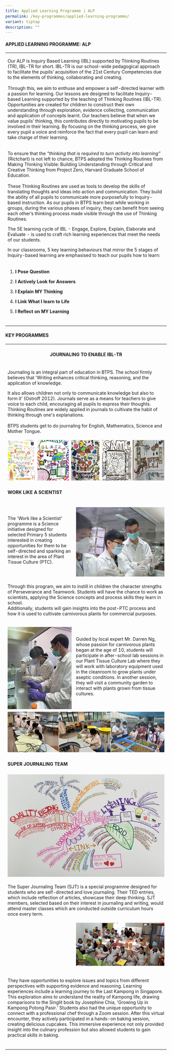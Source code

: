 ```yaml
---
title: Applied Learning Programme | ALP
permalink: /key-programmes/applied-learning-programme/
variant: tiptap
description: ""
---
```

<h4>APPLIED LEARNING PROGRAMME: ALP<br></h4><table><tbody><tr><td rowspan="1" colspan="3"><p>Our ALP is Inquiry Based Learning (IBL) supported by Thinking Routines (TR), IBL-TR for short. IBL-TR is our school-wide pedagogical approach to facilitate the pupils’ acquisition of the 21st Century Competencies due to the elements of thinking, collaborating and creating.<br><br>Through this, we aim to enthuse and empower a self-directed learner with a passion for learning. Our lessons are designed to facilitate Inquiry-based Learning supported by the teaching of Thinking Routines (IBL-TR). Opportunities are created for children to construct their own understanding through exploration, evidence collecting, communication and application of concepts learnt. Our teachers believe that when we value pupils’ thinking, this contributes directly to motivating pupils to be involved in their learning. By focusing on the thinking process, we give every pupil a voice and reinforce the fact that every pupil can learn and take charge of their learning.</p></td></tr><tr><td rowspan="1" colspan="3"><p>To ensure that the <em>“thinking that is required to turn activity into learning”</em> (Rictchart) is not left to chance, BTPS adopted the Thinking Routines from Making Thinking Visible: Building Understanding through Critical and Creative Thinking from Project Zero, Harvard Graduate School of Education.<br><br>These Thinking Routines are used as tools to develop the skills of translating thoughts and ideas into action and communication. They build the ability of all pupils to communicate more purposefully to Inquiry-based instruction. As our pupils in BTPS learn best while working in groups, during the various phases of inquiry, they can benefit from seeing each other’s thinking process made visible through the use of Thinking Routines.<br></p><p>The 5E learning cycle of IBL - Engage, Explore, Explain, Elaborate and Evaluate - is used to craft rich learning experiences that meet the needs of our students.</p><p>In our classrooms, 5 key learning behaviours that mirror the 5 stages of Inquiry-based learning are emphasised to teach our pupils how to learn:</p></td></tr><tr><td rowspan="1" colspan="2"><ol data-tight="true" class="tight"><li><p><strong>I Pose Question</strong></p></li><li><p><strong>I Actively Look for Answers</strong></p></li><li><p><strong>I Explain MY Thinking</strong></p></li><li><p><strong>I Link What I learn to Life</strong></p></li><li><p><strong>I Reflect on MY Learning</strong></p></li></ol></td><td rowspan="1" colspan="1"><p></p></td></tr><tr><td rowspan="1" colspan="1"><p></p></td><td rowspan="1" colspan="1"><p></p></td><td rowspan="1" colspan="1"><p></p></td></tr></tbody></table><h4><strong>KEY PROGRAMMES</strong></h4><table><tbody><tr><th rowspan="1" colspan="3"><h4>JOURNALING TO ENABLE IBL-TR</h4></th></tr><tr><td rowspan="1" colspan="3"><p>Journaling is an integral part of education in BTPS. The school firmly believes that 'Writing enhances critical thinking, reasoning, and the application of knowledge.</p><p></p><p>It also allows children not only to communicate knowledge but also to form it' (Ostroff 2012). Journals serve as a means for teachers to give voice to each child, encouraging all pupils to express their thoughts. Thinking Routines are widely applied in journals to cultivate the habit of thinking through one's explanations.<br><br>BTPS students get to do journaling for English, Mathematics, Science and Mother Tongue.</p></td></tr><tr><td rowspan="1" colspan="3"><div class="isomer-image-wrapper"><img style="width: 100%" height="auto" width="100%" alt="" src="/images/Students Activities Photos/picture01to05.png"></div></td></tr><tr><td rowspan="1" colspan="3"><h4>WORK LIKE A SCIENTIST</h4></td></tr><tr><td rowspan="1" colspan="2"><p>The 'Work like a Scientist' programme is a Science initiative designed for selected Primary 5 students interested in creating opportunities for them to be self-directed and sparking an interest in the area of Plant Tissue Culture (PTC).</p><p></p><p></p></td><td rowspan="1" colspan="1"><p></p><div class="isomer-image-wrapper"><img style="width: 100%" height="auto" width="100%" alt="" src="/images/Students Activities Photos/photo001.png"></div></td></tr><tr><td rowspan="1" colspan="3"><p>Through this program, we aim to instill in children the character strengths of Perseverance and Teamwork. Students will have the chance to work as scientists, applying the Science concepts and process skills they learn in school.<br>Additionally, students will gain insights into the post-PTC process and how it is used to cultivate carnivorous plants for commercial purposes.</p></td></tr><tr><td rowspan="1" colspan="1"><p></p><div class="isomer-image-wrapper"><img style="width: 100%" height="auto" width="100%" alt="" src="/images/Students Activities Photos/photo002.png"></div></td><td rowspan="1" colspan="2"><p>Guided by local expert Mr. Darren Ng, whose passion for carnivorous plants began at the age of 10, students will participate in after-school lab sessions in our Plant Tissue Culture Lab where they will work with laboratory equipment used in the cleanroom to grow plants under aseptic conditions. In another session, they will visit a community garden to interact with plants grown from tissue cultures.</p></td></tr><tr><td rowspan="1" colspan="3"><div class="isomer-image-wrapper"><img style="width: 100%" height="auto" width="100%" alt="" src="/images/Students Activities Photos/photo0345.png"></div></td></tr><tr><td rowspan="1" colspan="3"><h4>SUPER JOURNALING TEAM</h4></td></tr><tr><td rowspan="1" colspan="3"><div class="isomer-image-wrapper"><img style="width: 100%" height="auto" width="100%" alt="" src="/images/Students Activities Photos/Photo_07.jpeg"></div></td></tr><tr><td rowspan="1" colspan="3"><p>The Super Journaling Team (SJT) is a special programme designed for students who are self-directed and love journaling. Their TED entries, which include reflection of articles, showcase their deep thinking. SJT members, selected based on their interest in journaling and writing, would attend master classes which are conducted outside curriculum hours once every term.</p></td></tr><tr><td rowspan="1" colspan="1"><p></p></td><td rowspan="1" colspan="2"><div class="isomer-image-wrapper"><img style="width: 100%" height="auto" width="100%" alt="" src="/images/Students Activities Photos/Photo_08.jpeg"></div><p></p></td></tr><tr><td rowspan="1" colspan="3"><p>They have opportunities to explore issues and topics from different perspectives with supporting evidence and reasoning. Learning experiences include a learning journey to the Last Kampong in Singapore. This exploration aims to understand the reality of Kampong life, drawing comparisons to the Singlit book by Josephine Chia, 'Growing Up in Kampong Potong Pasir.’ Students also had the unique opportunity to connect with a professional chef through a Zoom session. After this virtual encounter, they actively participated in a hands-on baking session, creating delicious cupcakes. This immersive experience not only provided insight into the culinary profession but also allowed students to gain practical skills in baking.</p></td></tr><tr><td rowspan="1" colspan="3"><p></p></td></tr></tbody></table><h4><br></h4><p></p>